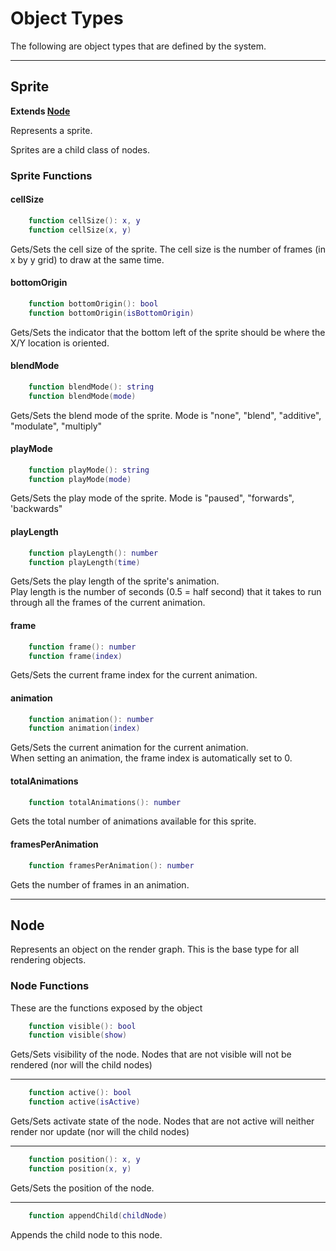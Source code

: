 # Object Types

The following are object types that are defined by the system.

---

## Sprite

**Extends [Node](#node)**

Represents a sprite.

Sprites are a child class of nodes.

### Sprite Functions

#### cellSize

```lua
    function cellSize(): x, y
    function cellSize(x, y)
```

Gets/Sets the cell size of the sprite.
The cell size is the number of frames (in x by y grid) to draw at the same time.

#### bottomOrigin

```lua
    function bottomOrigin(): bool
    function bottomOrigin(isBottomOrigin)
```

Gets/Sets the indicator that the bottom left of the sprite should be where the X/Y location is oriented.

#### blendMode

```lua
    function blendMode(): string
    function blendMode(mode)
```

Gets/Sets the blend mode of the sprite.
Mode is "none", "blend", "additive", "modulate", "multiply"

#### playMode

```lua
    function playMode(): string
    function playMode(mode)
```

Gets/Sets the play mode of the sprite.
Mode is "paused", "forwards", 'backwards"

#### playLength

```lua
    function playLength(): number
    function playLength(time)
```

Gets/Sets the play length of the sprite's animation.  
Play length is the number of seconds (0.5 = half second) that it takes to run through all the frames of the current animation.

#### frame

```lua
    function frame(): number
    function frame(index)
```

Gets/Sets the current frame index for the current animation.

#### animation

```lua
    function animation(): number
    function animation(index)
```
Gets/Sets the current animation for the current  animation.  
When setting an animation, the frame index is automatically
set to 0.

#### totalAnimations

```lua
    function totalAnimations(): number
```

Gets the total number of animations available for this sprite.

#### framesPerAnimation

```lua
    function framesPerAnimation(): number
```

Gets the number of frames in an animation.

---

## Node

Represents an object on the render graph. This is the base type for all rendering objects.

### Node Functions

These are the functions exposed by the object

```lua
    function visible(): bool
    function visible(show)
```

Gets/Sets visibility of the node.
Nodes that are not visible will not be rendered (nor will the child nodes)

---

```lua 
    function active(): bool
    function active(isActive)
```

Gets/Sets activate state of the node.
Nodes that are not active will neither render nor update (nor will the child nodes)

---

```lua
    function position(): x, y
    function position(x, y)
```

Gets/Sets the position of the node.

---

```lua
    function appendChild(childNode)
```

Appends the child node to this node.
